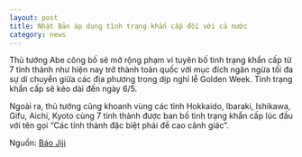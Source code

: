 ```yaml
---
layout: post
title: Nhật Bản áp dụng tình trạng khẩn cấp đối với cả nước
category: news
---
```

Thủ tướng Abe công bố sẽ mở rộng phạm vi tuyên bố tình trạng khẩn cấp từ 7 tỉnh thành như hiện nay trở thành toàn quốc với mục đích ngăn ngừa tối đa sự di chuyển giữa các địa phương trong dịp nghỉ lễ Golden Week. Tình trạng khẩn cấp sẽ kéo dài đến ngày 6/5.

Ngoài ra, thủ tướng cũng khoanh vùng các tỉnh Hokkaido, Ibaraki, Ishikawa, Gifu, Aichi, Kyoto cùng 7 tỉnh thành được ban bố tình trạng khẩn cấp lúc đầu với tên gọi “Các tỉnh thành đặc biệt phải đề cao cảnh giác”.

Nguồn: [Báo Jiji](https://www.jiji.com/jc/article?k=2020041600764&g=pol)
